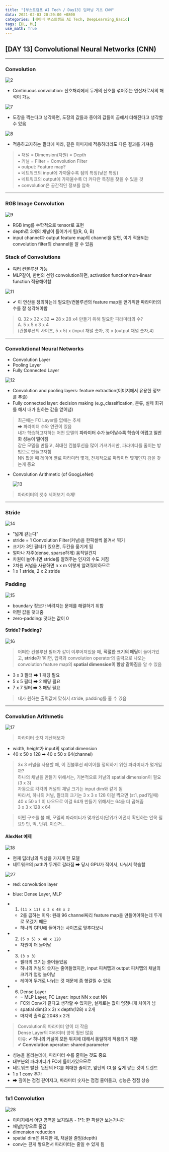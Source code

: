 ```yaml
---
title: "[부스트캠프 AI Tech / Day13] 딥러닝 기초 CNN"
data: 2021-02-03 20:20:00 +0800
categories: [네이버 부스트캠프 AI Tech, DeepLearning_Basic]
tags: [DL, ML]
use_math: True
---
```



## **[DAY 13] Convolutional Neural Networks (CNN)**

---

### **Convolution**

![2](/assets/img/sources/2021-02-03-10-53-04.png)

- Continuous convolution: 신호처리에서 두개의 신호를 섞어주는 연산자로서의 해석이 가능

![7](/assets/img/sources/2021-02-03-10-55-04.png)

- 도장을 찍는다고 생각하면, 도장의 값들과 종이의 값들이 곱해서 더해진다고 생각할 수 있음

![8](/assets/img/sources/2021-02-03-10-55-25.png)

- 적용하고자하는 필터에 따라, 같은 이미지에 적용하더라도 다른 결과를 가져옴

> ▪ 채널 = Dimension(차원) = Depth  
> ▪ 커널 = Filter = Convolution Filter  
> ▪ output: Feature map?  
> ▪ 네트워크의 input에 가까울수록 점의 특징(낮은 특징)  
> ▪ 네트워크의 output에 가까울수록 더 커다란 특징을 찾을 수 있을 것  
> ▪ convolution은 공간적인 정보를 압축  
---

### **RGB Image Convolution**

![9](/assets/img/sources/2021-02-03-10-56-35.png)

- RGB img를 수학적으로 tensor로 표현
- depth로 3개의 채널이 들어가게 됨(R, G, B)
- input channel과 output feature map의 channel을 알면, 여기 적용되는 convolution filter의 channel을 알 수 있음

### **Stack of Convolutions**

- 여러 컨볼루션 가능
- MLP같이, 한번의 선형 convolution하면, activation function/non-linear function 적용해야함

![11](/assets/img/sources/2021-02-03-11-02-17.png)

- ✔ 이 연산을 정의하는데 필요한/컨볼루션의 feature map을 얻기위한 파라미터의 수를 잘 생각해야함

> Q. 32 x 32 x 32 ➡ 28 x 28 x4 만들기 위해 필요한 파라미터의 수?  
> A. 5 x 5 x 3 x 4  
> (컨볼루션의 사이즈, 5 x 5) x (input 채널 숫자, 3) x (output 채널 숫자,4)  

---

### **Convolutional Neural Networks**

- Convolution Layer
- Pooling Layer
- Fully Connected Layer

![12](/assets/img/sources/2021-02-03-11-10-25.png)

- Convolution and pooling layers: feature extraction(이미지에서 유용한 정보를 추출)
- Fully connected layer: decision making (e.g.,classification, 분류, 실제 회귀를 해서 내가 원하는 값을 얻어냄)

> 최근에는 FC Layer를 없애는 추세  
> ➡ 파라미터 수와 연관이 있음  
> 내가 학습하고자하는 어떤 모델의 **파라미터 수가 늘어날수록 학습이 어렵고 일반화 성능이 떨어짐**  
> 같은 모델을 만들고, 최대한 컨볼루션을 많이 가져가지만, 파라미터를 줄이는 방법으로 만들고자함  
> NN 봤을 때 레이어 별로 파라미터 몇개, 전체적으로 파라미터 몇개인지 감을 갖는게 중요  

- Convolution Arithmetic (of GoogLeNet)

  ![13](/assets/img/sources/2021-02-03-11-12-54.png)

> 파라미터의 갯수 세어보기 숙제!

---

### **Stride**

![14](/assets/img/sources/2021-02-03-11-17-19.png)

- "넓게 걷는다"
- stride = 1 Convolution Filter(커널)을 한픽셀씩 옮겨서 찍기
- 크기가 3인 필터가 있으면, 두칸을 옮기게 됨
- 얼마나 자주(dense, sparse하게) 움직일건지
- 차원이 늘어나면 stride를 알려주는 인자의 수도 커짐
- 2차원 커널을 사용하면 n x m 이렇게 알려줘야하므로
- 1 x 1 stride, 2 x 2 stride

### **Padding**

![15](/assets/img/sources/2021-02-03-11-17-34.png)

- boundary 정보가 버려지는 문제를 해결하기 위함
- 어떤 값을 덧대줌
- zero-padding: 덧대는 값이 0

#### Stride? Padding?

![16](/assets/img/sources/2021-02-03-11-18-05.png)

> 어떠한 컨볼루션 필터가 같이 이루어져있을 때, **적절한 크기의 패딩**이 들어가있고, **stride가 1**이면, 입력과 convolution operator의 출력으로 나오는 convolution feature map의 **spatial dimension이 항상 같아짐**을 알 수 있음

- 3 x 3 필터 ➡ 1 패딩 필요
- 5 x 5 필터 ➡ 2 패딩 필요
- 7 x 7 필터 ➡ 3 패딩 필요

> 내가 원하는 출력값에 맞춰서 stride, padding를 줄 수 있음

---

### **Convolution Arithmetic**

![17](/assets/img/sources/2021-02-03-11-27-48.png)

> 파라미터 숫자 계산해보자

- width, height가 input의 spatial dimension
- 40 x 50 x 128 ➡ 40 x 50 x 64(channel)

> 3x 3 커널을 사용할 때, 이 컨볼루션 레이어를 정의하기 위한 파라미터가 몇개일까?  
> 하나의 채널을 만들기 위해서는, 기본적으로 커널의 spatial dimension이 필요(3 x 3)  
> 자동으로 각각의 커널의 채널 크기는 input dim와 같게 됨  
> 따라서, 하나의 커널, 필터의 크기는 3 x 3 x 128 이걸 찍으면 (st1, pad1일때) 40 x 50 x 1 이 나오므로 이걸 64개 만들기 위해서는 64을 더 곱해줌  
> 3 x 3 x 128 x 64  

> 어떤 구조를 볼 때, 모델의 파라미터가 몇개인지(단위가 어떤지 확인하는 안목 필요!) 만, 억, 단위..이런거...  

#### **AlexNet 예제**

![18](/assets/img/sources/2021-02-03-11-28-58.png)

- 현재 딥러닝의 위상을 가지게 한 모델
- 네트워크의 path가 두개로 갈라짐 ➡ 당시 GPU가 적어서, 나눠서 학습함

![27](/assets/img/sources/2021-02-03-11-37-03.png)

- red: convolution layer
- blue: Dense Layer, MLP

- 1. `(11 x 11) x 3 x 48 x 2`
  - 2를 곱하는 이유: 원래 96 channel짜리 feature map을 만들어야하는데 두개로 쪼갰기 때문
  - 하나의 GPU에 들어가는 사이즈로 맞추다보니
- 2. `(5 x 5) x 48 x 128`
  - 차원이 더 늘어남
- 3. `(3 x 3)`
  - 필터의 크기는 줄어들었음
  - 하나의 커널의 숫자는 줄어들었지만, input 피쳐맵과 output 피처맵의 채널의 크기가 엄청 늘어남
  - 레이어 두개로 나뉘는 것 때문에 좀 헷갈릴 수 있음
- 6. Dense Layer
  - = MLP Layer, FC Layer: input NN  x out NN
  - FC와 Conv가 같다고 생각할 수 있지만, 실제로는 값이 엄청나게 차이가 남
  - spatial dim(3 x 3) x depth(128) x 2개
  - 마지막 출력값 2048 x 2개

> Convolution의 파라미터 양이 더 작음  
> Dense Layer의 파라미터 양이 훨씬 많음  
> 이유: **✔ 하나의 커널이 모든 위치에 대해서 동일하게 적용되기 때문**  
> **✔ Convolution operator: shared parameter**  

- 성능을 올리는데에, 파라미터 수를 줄이는 것도 중요
- 대부분의 파라미터가 FC에 들어가있으므로
- 네트워크 발전: 뒷단의 FC를 최대한 줄이고, 앞단의 CL을 깊게 쌓는 것이 트렌드
- 1 x 1 conv 추가
- ➡ 깊이는 점점 깊어지고, 파라미터 숫자는 점점 줄어들고, 성능은 점점 상승

---

### **1x1 Convolution**

![28](/assets/img/sources/2021-02-03-11-48-22.png)

- 이미지에서 어떤 영역을 보지않음 - 1*1: 한 픽셀만 보는거니까
- 채널방향으로 줄임
- dimension reduction
- spatial dim은 유지한 채, 채널을 줄임(depth)
- conv는 깊게 쌓으면서 파라미터는 줄일 수 있게 됨
